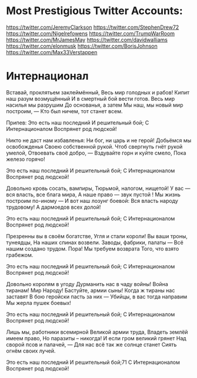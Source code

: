 # Most Prestigious Twitter Accounts:
https://twitter.com/JeremyClarkson
https://twitter.com/StephenDrew72
https://twitter.com/Nigelrefowens
https://twitter.com/TrumpWarRoom
https://twitter.com/MrJamesMay
https://twitter.com/davidwalliams
https://twitter.com/elonmusk
https://twitter.com/BorisJohnson
https://twitter.com/Max33Verstappen

# Интернационал
Вставай, проклятьем заклеймённый,
Весь мир голодных и рабов!
Кипит наш разум возмущённый
И в смертный бой вести готов.
Весь мир насилья мы разрушим
До основанья, а затем
Мы наш, мы новый мир построим, —
Кто был ничем, тот станет всем.
 
Припев:
Это есть наш последний
И решительный бой;
С Интернационалом
Воспрянет род людской!
 
Никто не даст нам избавленья:
Ни бог, ни царь и не герой!
Добьёмся мы освобожденья
Своею собственной рукой.
Чтоб свергнуть гнёт рукой умелой,
Отвоевать своё добро, —
Вздувайте горн и куйте смело,
Пока железо горячо!
 
Это есть наш последний
И решительный бой;
С Интернационалом
Воспрянет род людской!
 
Довольно кровь сосать, вампиры,
Тюрьмой, налогом, нищетой!
У вас — вся власть, все блага мира,
А наше право — звук пустой !
Мы жизнь построим по-иному —
И вот наш лозунг боевой:
Вся власть народу трудовому!
А дармоедов всех долой!
 
Это есть наш последний
И решительный бой;
С Интернационалом
Воспрянет род людской!
 
Презренны вы в своём богатстве,
Угля и стали короли!
Вы ваши троны, тунеядцы,
На наших спинах возвели.
Заводы, фабрики, палаты —
Всё нашим создано трудом.
Пора! Мы требуем возврата
Того, что взято грабежом.
 
Это есть наш последний
И решительный бой;
С Интернационалом
Воспрянет род людской!
 
Довольно королям в угоду
Дурманить нас в чаду войны!
Война тиранам! Мир Народу!
Бастуйте, армии сыны!
Когда ж тираны нас заставят
В бою геройски пасть за них —
Убийцы, в вас тогда направим
Мы жерла пушек боевых!
 
Это есть наш последний
И решительный бой;
С Интернационалом
Воспрянет род людской!
 
Лишь мы, работники всемирной
Великой армии труда,
Владеть землёй имеем право,
Но паразиты – никогда!
И если гром великий грянет
Над сворой псов и палачей, —
Для нас всё так же солнце станет
Сиять огнём своих лучей.
 
Это есть наш последний
И решительный бой;71
С Интернационалом
Воспрянет род людской!
